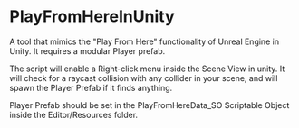 # PlayFromHereInUnity
A tool that mimics the "Play From Here" functionality of Unreal Engine in Unity. It requires a modular Player prefab.

The script will enable a Right-click menu inside the Scene View in unity. 
It will check for a raycast collision with any collider in your scene, and will spawn the Player Prefab if it finds anything.

Player Prefab should be set in the PlayFromHereData_SO Scriptable Object inside the Editor/Resources folder.
